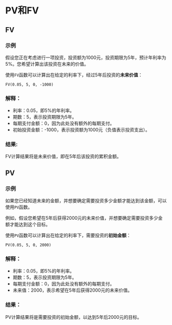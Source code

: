 # PV和FV

## FV

### 示例

假设您正在考虑进行一项投资，投资额为1000元，投资期限为5年，预计年利率为5%。您希望计算出该投资在未来的价值。

使用`FV`函数可以计算出在给定的利率下，经过5年后投资的**未来价值**：

```
FV(0.05, 5, 0, -1000)
```

### 解释：

- 利率：0.05，即5%的年利率。
- 期数：5，表示投资期限为5年。
- 每期支付金额：0，因为此处没有额外的每期支付。
- 初始投资金额：-1000，表示投资额为1000元（负值表示投资支出）。

### 结果:

FV计算结果将是未来价值，即在5年后该投资的累积金额。

## PV

### 示例

如果您已经知道未来的金额，并想要确定需要投资多少金额才能达到该金额，可以使用`PV`函数。

例如，假设您希望在5年后获得2000元的未来价值，并想要确定需要投资多少金额才能达到这个目标。

使用`PV`函数可以计算出在给定的利率下，需要投资的**初始金额**：

```
PV(0.05, 5, 0, 2000)
```

### 解释：

- 利率：0.05，即5%的年利率。
- 期数：5，表示投资期限为5年。
- 每期支付金额：0，因为此处没有额外的每期支付。
- 未来值：2000，表示希望在5年后获得2000元的未来价值。

### 结果：

PV计算结果将是需要投资的初始金额，以达到5年后2000元的目标。
